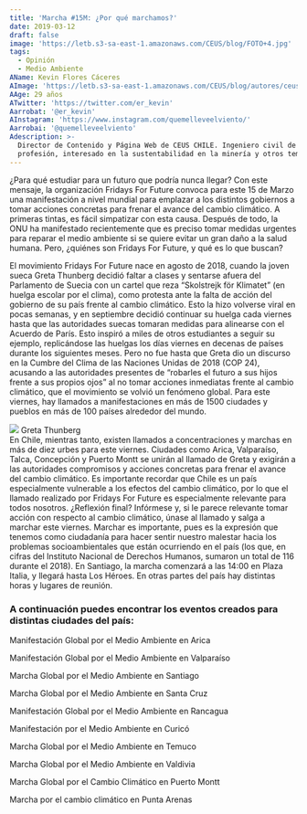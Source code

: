 ```yaml
---
title: 'Marcha #15M: ¿Por qué marchamos?'
date: 2019-03-12
draft: false
image: 'https://letb.s3-sa-east-1.amazonaws.com/CEUS/blog/FOTO+4.jpg'
tags:
  - Opinión
  - Medio Ambiente
AName: Kevin Flores Cáceres
AImage: 'https://letb.s3-sa-east-1.amazonaws.com/CEUS/blog/autores/ceus_KFlores.jpg'
AAge: 29 años
ATwitter: 'https://twitter.com/er_kevin'
Aarrobat: '@er_kevin'
AInstagram: 'https://www.instagram.com/quemelleveelviento/'
Aarrobai: '@quemelleveelviento'
Adescription: >-
  Director de Contenido y Página Web de CEUS CHILE. Ingeniero civil de minas de
  profesión, interesado en la sustentabilidad en la minería y otros temas.
---
```

¿Para qué estudiar para un futuro que podría nunca llegar? Con este mensaje, la organización Fridays For Future convoca para este 15 de Marzo una manifestación a nivel mundial para emplazar a los distintos gobiernos a tomar acciones concretas para frenar el avance del cambio climático. A primeras tintas, es fácil simpatizar con esta causa. Después de todo, la ONU ha manifestado recientemente que es preciso tomar medidas urgentes para reparar el medio ambiente si se quiere evitar un gran daño a la salud humana. Pero, ¿quiénes son Fridays For Future, y qué es lo que buscan?

El movimiento Fridays For Future nace en agosto de 2018, cuando la joven sueca Greta Thunberg decidió faltar a clases y sentarse afuera del Parlamento de Suecia con un cartel que reza “Skolstrejk för Klimatet” (en huelga escolar por el clima), como protesta ante la falta de acción del gobierno de su país frente al cambio climático. Esto la hizo volverse viral en pocas semanas, y en septiembre decidió continuar su huelga cada viernes hasta que las autoridades suecas tomaran medidas para alinearse con el Acuerdo de París. Esto inspiró a miles de otros estudiantes a seguir su ejemplo, replicándose las huelgas los días viernes en decenas de países durante los siguientes meses. Pero no fue hasta que Greta dio un discurso en la Cumbre del Clima de las Naciones Unidas de 2018 (COP 24), acusando a las autoridades presentes de “robarles el futuro a sus hijos frente a sus propios ojos” al no tomar acciones inmediatas frente al cambio climático, que el movimiento se volvió un fenómeno global. Para este viernes, hay llamados a manifestaciones en más de 1500 ciudades y pueblos en más de 100 países alrededor del mundo.

<div class="agregar-foto">
<img src="https://letb.s3-sa-east-1.amazonaws.com/CEUS/blog/FOTO+5.jpg" class="extra-img-blog">
<span class="pie-de-foto-extra">Greta Thunberg</span>
</div>
En Chile, mientras tanto, existen llamados a concentraciones y marchas en más de diez urbes para este viernes. Ciudades como Arica, Valparaíso, Talca, Concepción y Puerto Montt se unirán al llamado de Greta y exigirán a las autoridades compromisos y acciones concretas para frenar el avance del cambio climático. Es importante recordar que Chile es un país especialmente vulnerable a los efectos del cambio climático, por lo que el llamado realizado por Fridays For Future es especialmente relevante para todos nosotros.
¿Reflexión final? Infórmese y, si le parece relevante tomar acción con respecto al cambio climático, únase al llamado y salga a marchar este viernes. Marchar es importante, pues es la expresión que tenemos como ciudadanía para hacer sentir nuestro malestar hacia los problemas socioambientales que están ocurriendo en el país (los que, en cifras del Instituto Nacional de Derechos Humanos, sumaron un total de 116 durante el 2018). En Santiago, la marcha comenzará a las 14:00 en Plaza Italia, y llegará hasta Los Héroes. En otras partes del país hay distintas horas y lugares de reunión. 

<div class="notas-al-pie">
  <h3 class="title-notas-al-pie">A continuación puedes encontrar los eventos creados para distintas ciudades del país:</h3>
    <div class="links-wrapp">
    <p class="link-to-font">Manifestación Global por el Medio Ambiente en Arica</p>
    <p class="link-to-font">Manifestación Global por el Medio Ambiente en Valparaíso</p>
    <p class="link-to-font">Marcha Global por el Medio Ambiente en Santiago</p>
    <p class="link-to-font">Marcha Global por el Medio Ambiente en Santa Cruz</p>
    <p class="link-to-font">Manifestación Global por el Medio Ambiente en Rancagua</p>
    <p class="link-to-font">Manifestación por el Medio Ambiente en Curicó</p>
    <p class="link-to-font">Marcha Global por el Medio Ambiente en Temuco</p>
    <p class="link-to-font">Marcha Global por el Medio Ambiente en Valdivia</p>
    <p class="link-to-font">Marcha Global por el Cambio Climático en Puerto Montt</p>
    <p class="link-to-font">Marcha por el cambio climático en Punta Arenas</p>
  </div>
</div>























